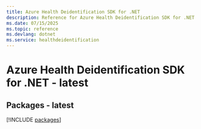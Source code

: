 ```yaml
---
title: Azure Health Deidentification SDK for .NET
description: Reference for Azure Health Deidentification SDK for .NET
ms.date: 07/15/2025
ms.topic: reference
ms.devlang: dotnet
ms.service: healthdeidentification
---
```

# Azure Health Deidentification SDK for .NET - latest
## Packages - latest
[!INCLUDE [packages](health-deidentification-index.md)]